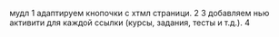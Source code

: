 мудл
1 адаптируем кнопочки с хтмл страници.
2 
3 добавляем нью активити для каждой ссылки (курсы, задания, тесты и т.д.).
4 